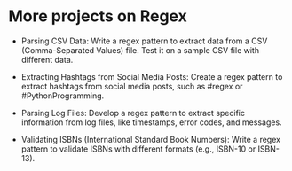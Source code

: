 # More projects on Regex

- Parsing CSV Data: Write a regex pattern to extract data from a CSV (Comma-Separated Values) file.
Test it on a sample CSV file with different data.

- Extracting Hashtags from Social Media Posts: Create a regex pattern to extract hashtags from social media posts, such as #regex or #PythonProgramming.
  
- Parsing Log Files: Develop a regex pattern to extract specific information from log files, like timestamps, error codes, and messages.
  
- Validating ISBNs (International Standard Book Numbers): Write a regex pattern to validate ISBNs with different formats (e.g., ISBN-10 or ISBN-13).
